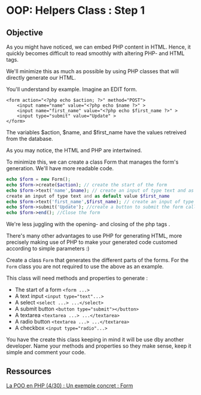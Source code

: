 # OOP: Helpers Class : Step 1

## Objective

As you might have noticed, we can embed PHP content in HTML. Hence, it quickly becomes difficult to read smoothly with altering PHP- and HTML tags.

We'll minimize this as much as possible by using PHP classes that will directly generate our HTML.

You'll understand by example. Imagine an EDIT form.

```
<form action="<?php echo $action; ?>" method="POST">
    <input name="name" value="<?php echo $name ?>" >
    <input name="first_name" value="<?php echo $first_name ?>" >
    <input type="submit" value="Update" >
</form>
```
The variables $action, $name, and $first_name have the values retreived from the database.

As you may notice, the HTML and PHP are intertwined.

To minimize this, we can create a class Form that manages the form's generation. We'll have more readable code.

```php
echo $form = new Form();
echo $form->create($action); // create the start of the form
echo $form->text('name',$name); // create an input of type text and as default value $name
create an input of type text and as default value $first_name
echo $form->text('first_name',$first_name); // create an input of type text and as default value $first_name
echo $form->submit('Update'); //create a button to submit the form called Update
echo $form->end(); //Close the form
```

We're less juggling with the opening- and closing of the php tags <?php ?>.

There's many other advantages to use PHP for generating HTML, more precisely making use of PHP to make your generated code customed according to simple parameters :)

Create a class `Form` that generates the different parts of the forms.
For the `Form` class you are not required to use the above as an example.

This class will need methods and properties to generate :

- The start of a form `<form ...>`
- A text input `<input type="text"...>`
- A select `<select ...> ...</select>`
- A submit button `<button type="submit"></button>`
- A textarea `<textarea ...> ...</textarea>`
- A radio button `<textarea ...> ...</textarea>`
- A checkbox `<input type="radio"...>`

You have the create this class keeping in mind it will be use dby another developer.
Name your methods and properties so they make sense, keep it simple and comment your code.

## Ressources

[La POO en PHP (4/30) : Un exemple concret : Form](https://www.youtube.com/watch?v=rTGmcdFAWqw)

